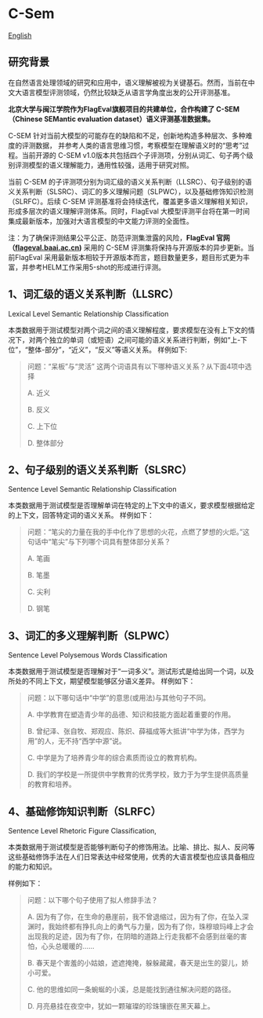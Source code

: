 # C-Sem

[English](./README.md)

## 研究背景

在自然语言处理领域的研究和应用中，语义理解被视为关键基石。然而，当前在中文大语言模型评测领域，仍然比较缺乏从语言学角度出发的公开评测基准。
 
**北京大学与闽江学院作为FlagEval旗舰项目的共建单位，合作构建了 C-SEM（Chinese SEMantic  evaluation dataset）语义评测基准数据集。** 

C-SEM 针对当前大模型的可能存在的缺陷和不足，创新地构造多种层次、多种难度的评测数据， 并参考人类的语言思维习惯，考察模型在理解语义时的“思考”过程。当前开源的  C-SEM v1.0版本共包括四个子评测项，分别从词汇、句子两个级别评测模型的语义理解能力，通用性较强，适用于研究对照。
 
当前 C-SEM 的子评测项分别为词汇级的语义关系判断（LLSRC）、句子级别的语义关系判断（SLSRC）、词汇的多义理解问题（SLPWC），以及基础修饰知识检测（SLRFC）。后续  C-SEM 评测基准将会持续迭代，覆盖更多语义理解相关知识，形成多层次的语义理解评测体系。同时，FlagEval 大模型评测平台将在第一时间集成最新版本，加强对大语言模型的中文能力评测的全面性。
 
注：为了确保评测结果公平公正、防范评测集泄露的风险，**FlagEval 官网（[flageval.baai.ac.cn](https://flageval.baai.ac.cn/#/trending))** 采用的  C-SEM 评测集将保持与开源版本的异步更新。当前FlagEval 采用最新版本相较于开源版本而言，题目数量更多，题目形式更为丰富，并参考HELM工作采用5-shot的形成进行评测。


## 1、词汇级的语义关系判断（LLSRC）
Lexical Level Semantic Relationship Classification
 
本类数据用于测试模型对两个词之间的语义理解程度，要求模型在没有上下文的情况下，对两个独立的单词（或短语）之间可能的语义关系进行判断，例如“上-下位”，“整体-部分”，“近义”，“反义”等语义关系。
样例如下:

> 问题：“呆板”与“灵活” 这两个词语具有以下哪种语义关系？从下面4项中选择
> 
> A. 近义
> 
> B. 反义
> 
> C. 上下位
> 
> D. 整体部分 

## 2、句子级别的语义关系判断（SLSRC）

Sentence Level Semantic Relationship Classification
 
本类数据用于测试模型是否理解单词在特定的上下文中的语义，要求模型根据给定的上下文，回答特定词的语义关系。
样例如下：

> 问题：“笔尖的力量在我的手中化作了思想的火花，点燃了梦想的火炬。”这句话中“笔尖”与下列哪个词具有整体部分关系？
> 
> A. 笔画
> 
> B. 笔墨
> 
> C. 尖利
> 
> D. 钢笔
 
## 3、词汇的多义理解判断（SLPWC）

Sentence Level Polysemous Words Classification
 
本类数据用于测试模型是否理解对于“一词多义”。测试形式是给出同一个词，以及所处的不同上下文，期望模型能够区分语义差异。
样例如下：

> 问题：以下哪句话中“中学”的意思(或用法)与其他句子不同。
> 
> A. 中学教育在塑造青少年的品德、知识和技能方面起着重要的作用。
> 
> B. 曾纪泽、张自牧、郑观应、陈炽、薛福成等大抵讲“中学为体，西学为用”的人，无不持“西学中源”说。
> 
> C. 中学是为了培养青少年的综合素质而设立的教育机构。
> 
> D. 我们的学校是一所提供中学教育的优秀学校，致力于为学生提供高质量的教育和培养。
 
## 4、基础修饰知识判断（SLRFC）

Sentence Level Rhetoric Figure Classification,
 
本类数据用于测试模型是否能够判断句子的修饰用法。比喻、排比、拟人、反问等这些基础修饰手法在人们日常表达中经常使用，优秀的大语言模型也应该具备相应的能力和知识。
 
样例如下：

> 问题：以下哪个句子使用了拟人修辞手法？
> 
> A. 因为有了你，在生命的悬崖前，我不曾退缩过，因为有了你，在坠入深渊时，我始终都有挣扎向上的勇气与力量，因为有了你，珠穆琅玛峰上才会出现我的足迹，因为有了你，在阴暗的道路上行走我都不会感到丝毫的害怕，心头总暖暖的……
> 
> B. 春天是个害羞的小姑娘，遮遮掩掩，躲躲藏藏，春天是出生的婴儿，娇小可爱。
> 
> C. 他的思维如同一条蜿蜒的小溪，总是能找到通往解决问题的路径。
> 
> D. 月亮悬挂在夜空中，犹如一颗璀璨的珍珠镶嵌在黑天幕上。

